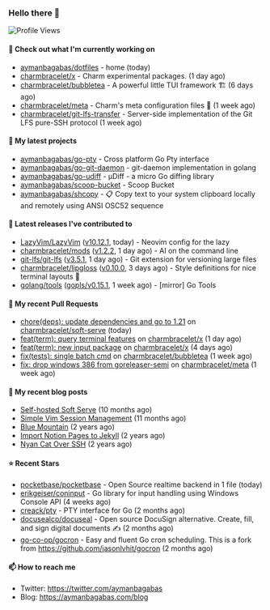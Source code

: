 ### Hello there 👋

![Profile Views](https://komarev.com/ghpvc/?username=aymanbagabas&label=PROFILE+VIEWS)

#### 👷 Check out what I'm currently working on

- [aymanbagabas/dotfiles](https://github.com/aymanbagabas/dotfiles) - home (today)
- [charmbracelet/x](https://github.com/charmbracelet/x) - Charm experimental packages. (1 day ago)
- [charmbracelet/bubbletea](https://github.com/charmbracelet/bubbletea) - A powerful little TUI framework 🏗 (6 days ago)
- [charmbracelet/meta](https://github.com/charmbracelet/meta) - Charm&#39;s meta configuration files 🫥 (1 week ago)
- [charmbracelet/git-lfs-transfer](https://github.com/charmbracelet/git-lfs-transfer) - Server-side implementation of the Git LFS pure-SSH protocol (1 week ago)

#### 🌱 My latest projects

- [aymanbagabas/go-pty](https://github.com/aymanbagabas/go-pty) - Cross platform Go Pty interface
- [aymanbagabas/go-git-daemon](https://github.com/aymanbagabas/go-git-daemon) - git-daemon implementation in golang
- [aymanbagabas/go-udiff](https://github.com/aymanbagabas/go-udiff) - µDiff - a micro Go diffing library
- [aymanbagabas/scoop-bucket](https://github.com/aymanbagabas/scoop-bucket) - Scoop Bucket
- [aymanbagabas/shcopy](https://github.com/aymanbagabas/shcopy) - 📋 Copy text to your system clipboard locally and remotely using ANSI OSC52 sequence

#### 🔭 Latest releases I've contributed to

- [LazyVim/LazyVim](https://github.com/LazyVim/LazyVim) ([v10.12.1](https://github.com/LazyVim/LazyVim/releases/tag/v10.12.1), today) - Neovim config for the lazy
- [charmbracelet/mods](https://github.com/charmbracelet/mods) ([v1.2.2](https://github.com/charmbracelet/mods/releases/tag/v1.2.2), 1 day ago) - AI on the command line
- [git-lfs/git-lfs](https://github.com/git-lfs/git-lfs) ([v3.5.1](https://github.com/git-lfs/git-lfs/releases/tag/v3.5.1), 1 day ago) - Git extension for versioning large files
- [charmbracelet/lipgloss](https://github.com/charmbracelet/lipgloss) ([v0.10.0](https://github.com/charmbracelet/lipgloss/releases/tag/v0.10.0), 3 days ago) - Style definitions for nice terminal layouts 👄
- [golang/tools](https://github.com/golang/tools) ([gopls/v0.15.1](https://github.com/golang/tools/releases/tag/gopls/v0.15.1), 1 week ago) - [mirror] Go Tools

#### 🔨 My recent Pull Requests

- [chore(deps): update dependencies and go to 1.21](https://github.com/charmbracelet/soft-serve/pull/491) on [charmbracelet/soft-serve](https://github.com/charmbracelet/soft-serve) (today)
- [feat(term): query terminal features](https://github.com/charmbracelet/x/pull/48) on [charmbracelet/x](https://github.com/charmbracelet/x) (1 day ago)
- [feat(term): new input package](https://github.com/charmbracelet/x/pull/47) on [charmbracelet/x](https://github.com/charmbracelet/x) (4 days ago)
- [fix(tests): single batch cmd](https://github.com/charmbracelet/bubbletea/pull/935) on [charmbracelet/bubbletea](https://github.com/charmbracelet/bubbletea) (1 week ago)
- [fix: drop windows 386 from goreleaser-semi](https://github.com/charmbracelet/meta/pull/138) on [charmbracelet/meta](https://github.com/charmbracelet/meta) (1 week ago)

#### 📜 My recent blog posts

- [Self-hosted Soft Serve](https://aymanbagabas.com/blog/2023/04/28/self-hosted-soft-serve.html) (10 months ago)
- [Simple Vim Session Management](https://aymanbagabas.com/blog/2023/04/13/simple-vim-session-management.html) (11 months ago)
- [Blue Mountain](https://aymanbagabas.com/blog/2022/06/02/blue-mountain.html) (2 years ago)
- [Import Notion Pages to Jekyll](https://aymanbagabas.com/blog/2022/03/29/import-notion-pages-to-jekyll.html) (2 years ago)
- [Nyan Cat Over SSH](https://aymanbagabas.com/blog/2022/03/25/nyan-cat-over-ssh.html) (2 years ago)

#### ⭐ Recent Stars

- [pocketbase/pocketbase](https://github.com/pocketbase/pocketbase) - Open Source realtime backend in 1 file (today)
- [erikgeiser/coninput](https://github.com/erikgeiser/coninput) - Go library for input handling using Windows Console API (4 weeks ago)
- [creack/pty](https://github.com/creack/pty) - PTY interface for Go (2 months ago)
- [docusealco/docuseal](https://github.com/docusealco/docuseal) - Open source DocuSign alternative. Create, fill, and sign digital documents ✍️ (2 months ago)
- [go-co-op/gocron](https://github.com/go-co-op/gocron) - Easy and fluent Go cron scheduling. This is a fork from https://github.com/jasonlvhit/gocron (2 months ago)

#### 📫 How to reach me

- Twitter: https://twitter.com/aymanbagabas
- Blog: https://aymanbagabas.com/blog
